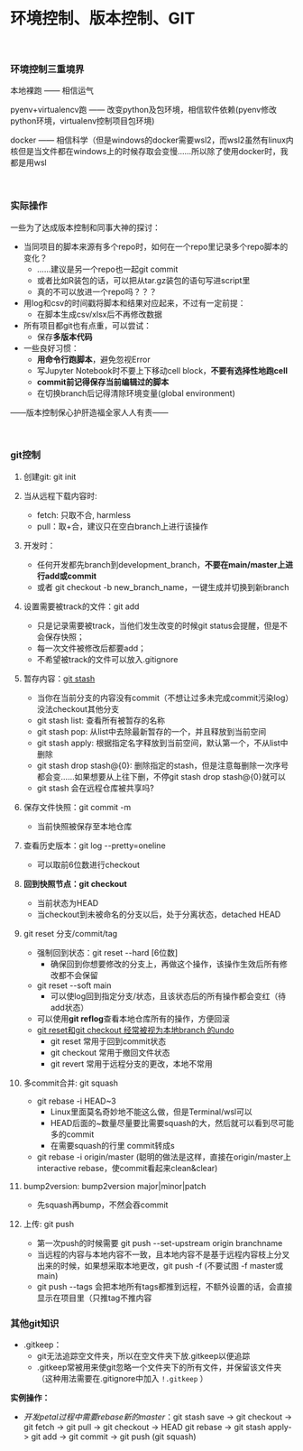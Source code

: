 # 环境控制、版本控制、GIT

</br>

### 环境控制三重境界

本地裸跑 —— 相信运气

pyenv+virtualencv跑 —— 改变python及包环境，相信软件依赖(pyenv修改python环境，virtualenv控制项目包环境)

docker —— 相信科学（但是windows的docker需要wsl2，而wsl2虽然有linux内核但是当文件都在windows上的时候存取会变慢……所以除了使用docker时，我都是用wsl


</br>


### 实际操作

一些为了达成版本控制和同事大神的探讨：

- 当同项目的脚本来源有多个repo时，如何在一个repo里记录多个repo脚本的变化？
  - ……建议是另一个repo也一起git commit
  - 或者比如R装包的话，可以把从tar.gz装包的语句写进script里
  - 真的不可以放进一个repo吗？？？
- 用log和csv的时间戳将脚本和结果对应起来，不过有一定前提：
  - 在脚本生成csv/xlsx后不再修改数据
- 所有项目都git也有点重，可以尝试：
  - 保存**多版本代码**
- 一些良好习惯：
  - **用命令行跑脚本**，避免忽视Error
  - 写Jupyter Notebook时不要上下移动cell block，**不要有选择性地跑cell**
  - **commit前记得保存当前编辑过的脚本**
  - 在切换branch后记得清除环境变量(global environment)

——版本控制保心护肝造福全家人人有责——


</br>


### git控制

1. 创建git: git init
2. 当从远程下载内容时: 
    - fetch: 只取不合, harmless
    - pull：取+合，建议只在空白branch上进行该操作
3. 开发时：
    - 任何开发都先branch到development_branch，**不要在main/master上进行add或commit**
    - 或者 git checkout -b new_branch_name，一键生成并切换到新branch
4. 设置需要被track的文件：git add 
    - 只是记录需要被track，当他们发生改变的时候git status会提醒，但是不会保存快照；
    - 每一次文件被修改后都要add；
    - 不希望被track的文件可以放入.gitignore
    
5. 暂存内容：[git stash](https://www.cnblogs.com/tocy/p/git-stash-reference.html)

    - 当你在当前分支的内容没有commit（不想让过多未完成commit污染log）没法checkout其他分支
    - git stash list: 查看所有被暂存的名称
    - git stash pop: 从list中去除最新暂存的一个，并且释放到当前空间
    - git stash apply: 根据指定名字释放到当前空间，默认第一个，不从list中删除
    - git stash drop stash@{0}: 删除指定的stash，但是注意每删除一次序号都会变……如果想要从上往下删，不停git stash drop stash@{0}就可以
    - git stash 会在远程仓库被共享吗?

6. 保存文件快照：git commit -m
    - 当前快照被保存至本地仓库

7. 查看历史版本：git log --pretty=oneline 
    - 可以取前6位数进行checkout

8. **回到快照节点：git checkout**
    - 当前状态为HEAD
    - 当checkout到未被命名的分支以后，处于分离状态，detached HEAD

9. git reset 分支/commit/tag
    - 强制回到状态：git reset --hard \[6位数\]
      - 确保回到你想要修改的分支上，再做这个操作，该操作生效后所有修改都不会保留
    - git reset --soft main
      - 可以使log回到指定分支/状态，且该状态后的所有操作都会变红（待add状态）
    - 可以使用**git reflog**查看本地仓库所有的操作，方便回滚
    - [git reset和git checkout 经常被视为本地branch 的undo](https://www.atlassian.com/git/tutorials/resetting-checking-out-and-reverting)
      - git reset 常用于回到commit状态
      - git checkout 常用于撤回文件状态
      - git revert 常用于远程分支的更改，本地不常用

10. 多commit合并: git squash
    - git rebase -i HEAD~3 
      - Linux里面莫名奇妙地不能这么做，但是Terminal/wsl可以
      - HEAD后面的~数量尽量要比需要squash的大，然后就可以看到尽可能多的commit
      - 在需要squash的行里 commit转成s
    - git rebase -i origin/master (聪明的做法是这样，直接在origin/master上interactive rebase，使commit看起来clean&clear)

11. bump2version: bump2version major|minor|patch
    - 先squash再bump，不然会吞commit

12. 上传: git push
    - 第一次push的时候需要 git push --set-upstream origin branchname
    - 当远程的内容与本地内容不一致，且本地内容不是基于远程内容枝上分叉出来的时候，如果想采取本地更改，git push -f (不要试图 -f master或main)
    - git push --tags 会把本地所有tags都推到远程，不额外设置的话，会直接显示在项目里（只推tag不推内容

### 其他git知识
- .gitkeep：
  - git无法追踪空文件夹，所以在空文件夹下放.gitkeep以便追踪
  - .gitkeep常被用来使git忽略一个文件夹下的所有文件，并保留该文件夹（这种用法需要在.gitignore中加入 `!.gitkeep` ）

    

**实例操作：**

- *开发petal过程中需要rebase新的master*：git stash save ->  git checkout -> git fetch -> git pull -> git checkout -> HEAD git rebase -> git stash apply-> git add -> git commit -> git push (git squash)



